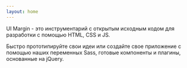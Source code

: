 ```yaml
---
layout: home
---
```


<p>UI Margin - это инструментарий с открытым исходным кодом для разработки с помощью HTML, CSS и JS.</p>
<p>Быстро прототипируйте свои идеи или создайте свое приложение с помощью наших переменных Sass, готовые компоненты и плагины, основанные на jQuery.</p>